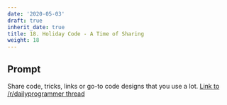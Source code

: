 ```yaml
---
date: '2020-05-03'
draft: true
inherit_date: true
title: 18. Holiday Code - A Time of Sharing
weight: 18
---
```


## Prompt

Share code, tricks, links or go-to code designs that you use a lot. [Link to /r/dailyprogrammer thread](https://www.reddit.com/r/dailyprogrammer/comments/2q2zxe/weekly_18_holiday_code_a_time_of_sharing/)

